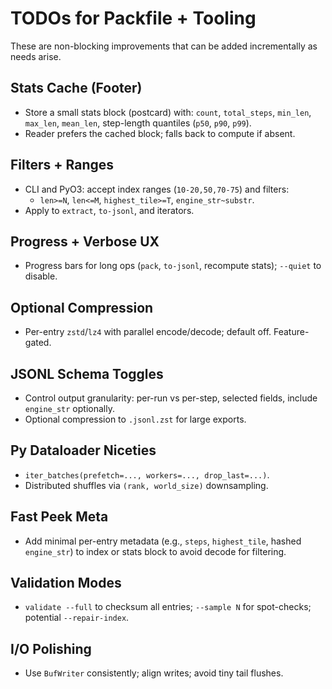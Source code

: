 # TODOs for Packfile + Tooling

These are non-blocking improvements that can be added incrementally as needs arise.

## Stats Cache (Footer)
- Store a small stats block (postcard) with: `count`, `total_steps`, `min_len`, `max_len`, `mean_len`, step-length quantiles (`p50`, `p90`, `p99`).
- Reader prefers the cached block; falls back to compute if absent.

## Filters + Ranges
- CLI and PyO3: accept index ranges (`10-20,50,70-75`) and filters:
  - `len>=N`, `len<=M`, `highest_tile>=T`, `engine_str~substr`.
- Apply to `extract`, `to-jsonl`, and iterators.

## Progress + Verbose UX
- Progress bars for long ops (`pack`, `to-jsonl`, recompute stats); `--quiet` to disable.

## Optional Compression
- Per-entry `zstd`/`lz4` with parallel encode/decode; default off. Feature-gated.

## JSONL Schema Toggles
- Control output granularity: per-run vs per-step, selected fields, include `engine_str` optionally.
- Optional compression to `.jsonl.zst` for large exports.

## Py Dataloader Niceties
- `iter_batches(prefetch=..., workers=..., drop_last=...)`.
- Distributed shuffles via `(rank, world_size)` downsampling.

## Fast Peek Meta
- Add minimal per-entry metadata (e.g., `steps`, `highest_tile`, hashed `engine_str`) to index or stats block to avoid decode for filtering.

## Validation Modes
- `validate --full` to checksum all entries; `--sample N` for spot-checks; potential `--repair-index`.

## I/O Polishing
- Use `BufWriter` consistently; align writes; avoid tiny tail flushes.

